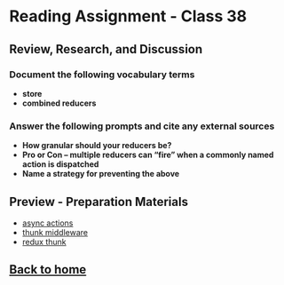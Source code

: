 # Reading Assignment - Class 38

## Review, Research, and Discussion

### Document the following vocabulary terms

- **store**
- **combined reducers**

### Answer the following prompts and cite any external sources

- **How granular should your reducers be?**
- **Pro or Con – multiple reducers can “fire” when a commonly named action is dispatched**
- **Name a strategy for preventing the above**

## Preview - Preparation Materials

- [async actions](https://redux.js.org/advanced/asyncactions)
- [thunk middleware](https://github.com/reduxjs/redux-thunk)
- [redux thunk](https://alligator.io/redux/redux-thunk/)

## [Back to home](https://dcalhoun286.github.io/reading-notes/)
